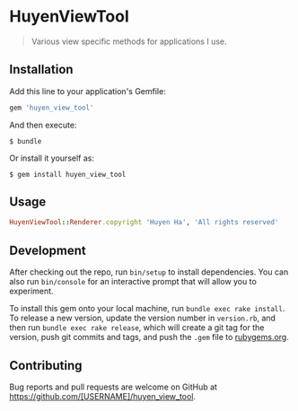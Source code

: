 # HuyenViewTool

> Various view specific methods for applications I use.

## Installation

Add this line to your application's Gemfile:

```ruby
gem 'huyen_view_tool'
```

And then execute:

    $ bundle

Or install it yourself as:

    $ gem install huyen_view_tool

## Usage

```ruby
HuyenViewTool::Renderer.copyright 'Huyen Ha', 'All rights reserved'
```

## Development

After checking out the repo, run `bin/setup` to install dependencies. You can also run `bin/console` for an interactive prompt that will allow you to experiment.

To install this gem onto your local machine, run `bundle exec rake install`. To release a new version, update the version number in `version.rb`, and then run `bundle exec rake release`, which will create a git tag for the version, push git commits and tags, and push the `.gem` file to [rubygems.org](https://rubygems.org).

## Contributing

Bug reports and pull requests are welcome on GitHub at https://github.com/[USERNAME]/huyen_view_tool.
